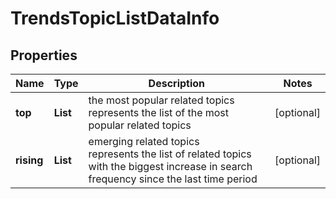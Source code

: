 # TrendsTopicListDataInfo


## Properties

| Name | Type | Description | Notes |
|------------ | ------------- | ------------- | -------------|
**top** | **List<TopicListDataItemInfo>** | the most popular related topics<br>represents the list of the most popular related topics |[optional]|
**rising** | **List<TopicListDataItemInfo>** | emerging related topics<br>represents the list of related topics with the biggest increase in search frequency since the last time period |[optional]|